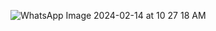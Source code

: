 ![WhatsApp Image 2024-02-14 at 10 27 18 AM](https://github.com/Surajlambor/Insurance-Specific-Mini-Language-Model-using-Openai-API/assets/138770310/adfd552b-fbc4-4c94-960a-75abfedbcd3a)
